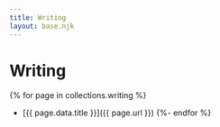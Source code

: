 ```yaml
---
title: Writing
layout: base.njk
---
```


# Writing

{% for page in collections.writing %}
- [{{ page.data.title }}]({{ page.url }})
{%- endfor %}
